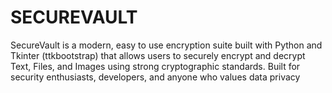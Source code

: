 # SECUREVAULT
SecureVault is a modern, easy to use encryption suite built with Python and Tkinter (ttkbootstrap) that allows users to securely encrypt and decrypt Text, Files, and Images using strong cryptographic standards.      Built for security enthusiasts, developers, and anyone who values data privacy
